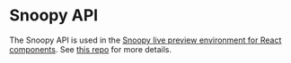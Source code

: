 # Snoopy API

The Snoopy API is used in the [Snoopy live preview environment for React
components](https://github.com/prodo-ai/snoopy). See [this
repo](https://github.com/prodo-ai/snoopy) for more details.
